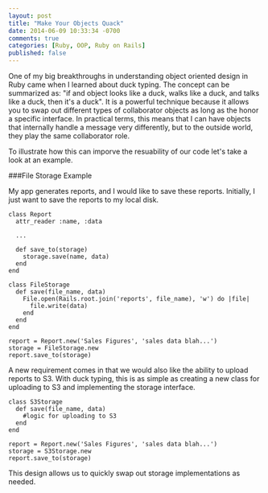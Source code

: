 ```yaml
---
layout: post
title: "Make Your Objects Quack"
date: 2014-06-09 10:33:34 -0700
comments: true
categories: [Ruby, OOP, Ruby on Rails]
published: false
---
```


One of my big breakthroughs in understanding object oriented design in Ruby came when I learned about duck typing. The concept can be summarized as: "if and object looks like a duck, walks like a duck, and talks like a duck, then it's a duck". It is a powerful technique because it allows you to swap out different types of collaborator objects as long as the honor a specific interface. In practical terms, this means that I can have objects that internally handle a message very differently, but to the outside world, they play the same collaborator role. 

To illustrate how this can imporve the resuability of our code let's take a look at an example.

###File Storage Example

My app generates reports, and I would like to save these reports. Initially, I just want to save the reports to my local disk.

    class Report
      attr_reader :name, :data
      
      ...

      def save_to(storage)
        storage.save(name, data)
      end
    end

    class FileStorage
      def save(file_name, data)
        File.open(Rails.root.join('reports', file_name), 'w') do |file|
          file.write(data)
        end
      end
    end

    report = Report.new('Sales Figures', 'sales data blah...')
    storage = FileStorage.new
    report.save_to(storage)

A new requirement comes in that we would also like the ability to upload reports to S3. With duck typing, this is as simple as creating a new class for uploading to S3 and implementing the storage interface.  

    class S3Storage
      def save(file_name, data)
        #logic for uploading to S3
      end
    end

    report = Report.new('Sales Figures', 'sales data blah...')
    storage = S3Storage.new
    report.save_to(storage)

This design allows us to quickly swap out storage implementations as needed. 
